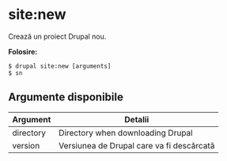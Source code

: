 # site:new
Crează un proiect Drupal nou.

**Folosire:**
```
$ drupal site:new [arguments] 
$ sn  
```

## Argumente disponibile
Argument | Detalii
---------|-------------
directory | Directory when downloading Drupal
version | Versiunea de Drupal care va fi descărcată
